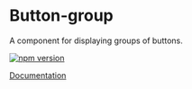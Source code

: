 # Button-group

A component for displaying groups of buttons.

[![npm version](https://img.shields.io/npm/v/%40vrembem%2Fbutton-group.svg)](https://www.npmjs.com/package/%40vrembem%2Fbutton-group)

[Documentation](https://vrembem.com/packages/button-group)
